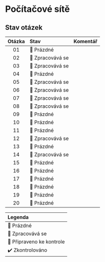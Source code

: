 # Počítačové sítě

## Stav otázek
| Otázka | Stav                          | Komentář |
| :----: | :---------------------------- | :------- |
| 01     | :black_square_button: Prázdné |          |
| 02     | :construction: Zpracovává se  |          |
| 03     | :construction: Zpracovává se  |          |
| 04     | :black_square_button: Prázdné |          |
| 05     | :construction: Zpracovává se  |          |
| 06     | :construction: Zpracovává se  |          |
| 07     | :construction: Zpracovává se  |          |
| 08     | :construction: Zpracovává se  |          |
| 09     | :black_square_button: Prázdné |          |
| 10     | :black_square_button: Prázdné |          |
| 11     | :black_square_button: Prázdné |          |
| 12     | :construction: Zpracovává se  |          |
| 13     | :black_square_button: Prázdné |          |
| 14     | :construction: Zpracovává se  |          |
| 15     | :black_square_button: Prázdné |          |
| 16     | :black_square_button: Prázdné |          |
| 17     | :black_square_button: Prázdné |          |
| 18     | :black_square_button: Prázdné |          |
| 19     | :black_square_button: Prázdné |          |
| 20     | :black_square_button: Prázdné |          |

| Legenda                          |
| :------------------------------- |
| :black_square_button: Prázdné    |
| :construction: Zpracovává se     |
| :pushpin: Připraveno ke kontrole |
| :heavy_check_mark: Zkontrolováno |
